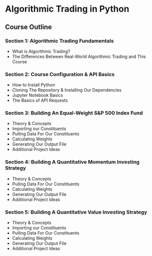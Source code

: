 <!DOCTYPE html>
<html>
<body>
  <h1>Algorithmic Trading in Python</h1>
  
 
  <h2>Course Outline</h2>
  
  <h3>Section 1: Algorithmic Trading Fundamentals</h3>
  <ul>
    <li>What is Algorithmic Trading?</li>
    <li>The Differences Between Real-World Algorithmic Trading and This Course</li>
  </ul>
  
  <h3>Section 2: Course Configuration & API Basics</h3>
  <ul>
    <li>How to Install Python</li>
    <li>Cloning The Repository & Installing Our Dependencies</li>
    <li>Jupyter Notebook Basics</li>
    <li>The Basics of API Requests</li>
  </ul>
  
  <h3>Section 3: Building An Equal-Weight S&amp;P 500 Index Fund</h3>
  <ul>
    <li>Theory &amp; Concepts</li>
    <li>Importing our Constituents</li>
    <li>Pulling Data For Our Constituents</li>
    <li>Calculating Weights</li>
    <li>Generating Our Output File</li>
    <li>Additional Project Ideas</li>
  </ul>
  
  <h3>Section 4: Building A Quantitative Momentum Investing Strategy</h3>
  <ul>
    <li>Theory &amp; Concepts</li>
    <li>Pulling Data For Our Constituents</li>
    <li>Calculating Weights</li>
    <li>Generating Our Output File</li>
    <li>Additional Project Ideas</li>
  </ul>
  
  <h3>Section 5: Building A Quantitative Value Investing Strategy</h3>
  <ul>
    <li>Theory &amp; Concepts</li>
    <li>Importing our Constituents</li>
    <li>Pulling Data For Our Constituents</li>
    <li>Calculating Weights</li>
    <li>Generating Our Output File</li>
    <li>Additional Project Ideas</li>
  </ul>
</body>
</html>
